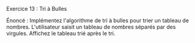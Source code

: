 Exercice 13 : Tri à Bulles

Énoncé :
Implémentez l'algorithme de tri à bulles pour trier un tableau de nombres. L'utilisateur saisit un tableau de nombres séparés par des virgules. Affichez le tableau trié après le tri.